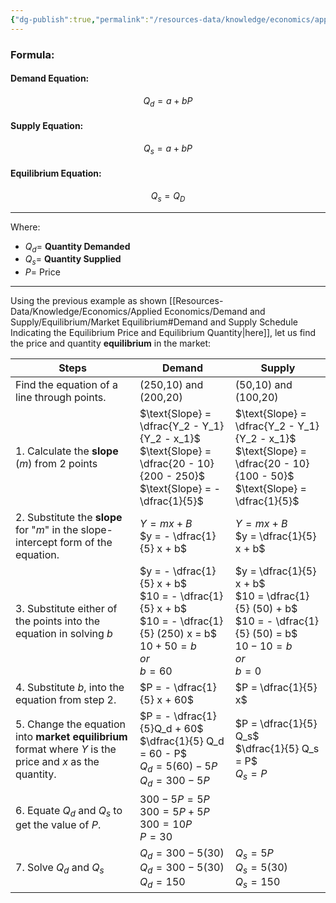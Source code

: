 ```yaml
---
{"dg-publish":true,"permalink":"/resources-data/knowledge/economics/applied-economics/demand-and-supply/equilibrium/finding-the-equilibrium-price-and-quantity/"}
---
```


### Formula:
#### Demand Equation:

$$
Q_d = a + bP
$$

#### Supply Equation:

$$
Q_s = a + bP
$$

#### Equilibrium Equation:

$$
Q_s = Q_D
$$

** **
Where:
* $Q_d =$ **Quantity Demanded**
* $Q_s =$ **Quantity Supplied**
* $P =$ Price
** **

Using the previous example as shown [[Resources-Data/Knowledge/Economics/Applied Economics/Demand and Supply/Equilibrium/Market Equilibrium#Demand and Supply Schedule Indicating the Equilibrium Price and Equilibrium Quantity\|here]], let us find the price and quantity **equilibrium** in the market:

| **Steps**                                                                                                 | **Demand**                                                                                                                          | **Supply**                                                                                                                     |
| --------------------------------------------------------------------------------------------------------- | ----------------------------------------------------------------------------------------------------------------------------------- | ------------------------------------------------------------------------------------------------------------------------------ |
| Find the equation of a line through points.                                                               | (250,10) and (200,20)                                                                                                               | (50,10) and (100,20)                                                                                                           |
| 1. Calculate the **slope** ($m$) from 2 points                                                            | $\text{Slope} = \dfrac{Y_2 - Y_1} {Y_2 - x_1}$<br>$\text{Slope} = \dfrac{20 - 10}{200 - 250}$<br>$\text{Slope} = - \dfrac{1}{5}$    | $\text{Slope} = \dfrac{Y_2 - Y_1}{Y_2 - x_1}$<br>$\text{Slope} = \dfrac{20 - 10}{100 - 50}$<br>$\text{Slope} = \dfrac{1}{5}$   |
| 2. Substitute the **slope** for "$m$" in the slope-intercept form of the equation.                        | $Y = mx + B$<br>$y = - \dfrac{1}{5} x + b$                                                                                          | $Y = mx + B$<br>$y = \dfrac{1}{5} x + b$                                                                                       |
| 3. Substitute either of the points into the equation in solving $b$                                       | $y = - \dfrac{1}{5} x + b$<br>$10 = - \dfrac{1}{5} x + b$<br>$10 = - \dfrac{1}{5} (250) x = b$<br>$10 + 50 = b$<br>$or$<br>$b = 60$ | $y = \dfrac{1}{5} x + b$<br>$10 = \dfrac{1}{5} (50) + b$<br>$10 = - \dfrac{1}{5} (50) = b$<br>$10 - 10 = b$<br>$or$<br>$b = 0$ |
| 4. Substitute $b$, into the equation from step 2.                                                         | $P = - \dfrac{1}{5} x + 60$                                                                                                         | $P = \dfrac{1}{5} x$                                                                                                           |
| 5. Change the equation into **market equilibrium** format where $Y$ is the price and $x$ as the quantity. | $P = - \dfrac{1}{5}Q_d + 60$<br>$\dfrac{1}{5} Q_d = 60 - P$<br>$Q_d = 5(60) - 5P$<br>$Q_d = 300 - 5P$                               | $P = \dfrac{1}{5} Q_s$<br>$\dfrac{1}{5} Q_s = P$<br>$Q_s = P$                                                                  |
| 6. Equate $Q_d$ and $Q_s$ to get the value of $P$.                                                        | $300 - 5P = 5P$<br>$300 = 5P + 5P$<br>$300 = 10P$<br>$P = 30$                                                                       |                                                                                                                                |
| 7. Solve $Q_d$ and $Q_s$                                                                                  | $Q_d = 300 - 5(30)$<br>$Q_d = 300 - 5(30)$<br>$Q_d = 150$                                                                           | $Q_s = 5P$<br>$Q_s = 5(30)$<br>$Q_s = 150$                                                                                     |
